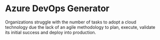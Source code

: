 
# Azure DevOps Generator

Organizations struggle with the number of tasks to adopt a cloud technology due the lack of an agile methodology to plan, execute,  validate its initial success and deploy into production.
